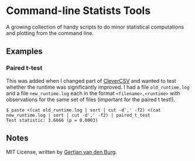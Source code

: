 # Command-line Statists Tools

A growing collection of handy scripts to do minor statistical computations and 
plotting from the command line.

## Examples

### Paired t-test

This was added when I changed part of 
[CleverCSV](https://github.com/alan-turing-institute/CleverCSV) and wanted to 
test whether the runtime was significantly improved. I had a file 
``old_runtime.log`` and a file ``new_runtime.log`` each in the format 
``<filename>,<runtime>`` with observations for the same set of files 
(important for the paired t test!).

```
$ paste <(cat old_runtime.log | sort | cut -d',' -f2) <(cat new_runtime.log | sort | cut -d',' -f2) | paired_t_test
Test statistic: 3.6666 (p = 0.0003)
```

## Notes

MIT License, written by [Gertjan van den Burg](https://gertjan.dev).
